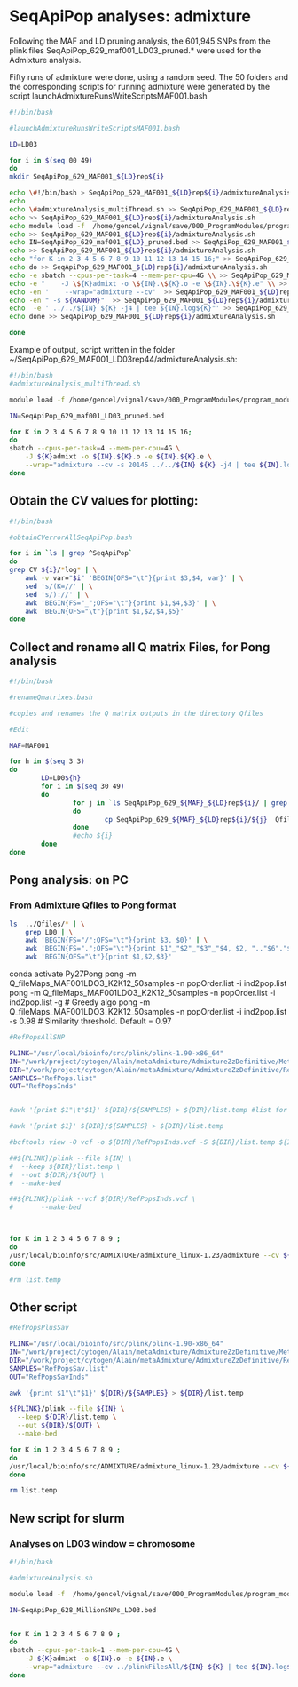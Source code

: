 # SeqApiPop analyses: admixture


Following the MAF and LD pruning analysis, the 601,945 SNPs from the plink files SeqApiPop_629_maf001_LD03_pruned.* were used for the Admixture analysis.

Fifty runs of admixture were done, using a random seed. The 50 folders and the corresponding scripts for running admixture were generated by the script launchAdmixtureRunsWriteScriptsMAF001.bash

```bash
#!/bin/bash

#launchAdmixtureRunsWriteScriptsMAF001.bash

LD=LD03

for i in $(seq 00 49)
do
mkdir SeqApiPop_629_MAF001_${LD}rep${i}

echo \#!/bin/bash > SeqApiPop_629_MAF001_${LD}rep${i}/admixtureAnalysis.sh
echo
echo \#admixtureAnalysis_multiThread.sh >> SeqApiPop_629_MAF001_${LD}rep${i}/admixtureAnalysis.sh
echo >> SeqApiPop_629_MAF001_${LD}rep${i}/admixtureAnalysis.sh
echo module load -f  /home/gencel/vignal/save/000_ProgramModules/program_module  >> SeqApiPop_629_MAF001_${LD}rep${i}/admixtureAnalysis.sh
echo >> SeqApiPop_629_MAF001_${LD}rep${i}/admixtureAnalysis.sh
echo IN=SeqApiPop_629_maf001_${LD}_pruned.bed >> SeqApiPop_629_MAF001_${LD}rep${i}/admixtureAnalysis.sh
echo >> SeqApiPop_629_MAF001_${LD}rep${i}/admixtureAnalysis.sh
echo "for K in 2 3 4 5 6 7 8 9 10 11 12 13 14 15 16;" >> SeqApiPop_629_MAF001_${LD}rep${i}/admixtureAnalysis.sh
echo do >> SeqApiPop_629_MAF001_${LD}rep${i}/admixtureAnalysis.sh
echo -e sbatch --cpus-per-task=4 --mem-per-cpu=4G \\ >> SeqApiPop_629_MAF001_${LD}rep${i}/admixtureAnalysis.sh
echo -e "    -J \${K}admixt -o \${IN}.\${K}.o -e \${IN}.\${K}.e" \\ >> SeqApiPop_629_MAF001_${LD}rep${i}/admixtureAnalysis.sh
echo -en '    --wrap="admixture --cv'  >> SeqApiPop_629_MAF001_${LD}rep${i}/admixtureAnalysis.sh
echo -en " -s ${RANDOM}"  >> SeqApiPop_629_MAF001_${LD}rep${i}/admixtureAnalysis.sh
echo  -e ' ../../${IN} ${K} -j4 | tee ${IN}.log${K}"' >> SeqApiPop_629_MAF001_${LD}rep${i}/admixtureAnalysis.sh
echo done >> SeqApiPop_629_MAF001_${LD}rep${i}/admixtureAnalysis.sh

done
```

Example of output, script written in the folder ~/SeqApiPop_629_MAF001_LD03rep44/admixtureAnalysis.sh:

```bash
#!/bin/bash
#admixtureAnalysis_multiThread.sh

module load -f /home/gencel/vignal/save/000_ProgramModules/program_module

IN=SeqApiPop_629_maf001_LD03_pruned.bed

for K in 2 3 4 5 6 7 8 9 10 11 12 13 14 15 16;
do
sbatch --cpus-per-task=4 --mem-per-cpu=4G \
    -J ${K}admixt -o ${IN}.${K}.o -e ${IN}.${K}.e \
    --wrap="admixture --cv -s 20145 ../../${IN} ${K} -j4 | tee ${IN}.log${K}"
done
```

## Obtain the CV values for plotting:

```bash
#!/bin/bash

#obtainCVerrorAllSeqApiPop.bash

for i in `ls | grep ^SeqApiPop`
do
grep CV ${i}/*log* | \
    awk -v var="$i" 'BEGIN{OFS="\t"}{print $3,$4, var}' | \
    sed 's/(K=//' | \
    sed 's/)://' | \
    awk 'BEGIN{FS="_";OFS="\t"}{print $1,$4,$3}' | \
    awk 'BEGIN{OFS="\t"}{print $1,$2,$4,$5}'
done
```

## Collect and rename all Q matrix Files, for Pong analysis

```bash
#!/bin/bash

#renameQmatrixes.bash

#copies and renames the Q matrix outputs in the directory Qfiles

#Edit

MAF=MAF001

for h in $(seq 3 3)
do
        LD=LD0${h}
        for i in $(seq 30 49)
        do
                for j in `ls SeqApiPop_629_${MAF}_${LD}rep${i}/ | grep Q$`
                do
                        cp SeqApiPop_629_${MAF}_${LD}rep${i}/${j}  Qfiles/${j%.*}.r${i}.Q
                done
                #echo ${i}
        done
done
```

## Pong analysis: on PC

### From Admixture Qfiles to Pong format

```bash
ls  ../Qfiles/* | \
    grep LD0 | \
    awk 'BEGIN{FS="/";OFS="\t"}{print $3, $0}' | \
    awk 'BEGIN{FS=".";OFS="\t"}{print $1"_"$2"_"$3"_"$4, $2, ".."$6"."$7"."$8"."$9}' | \
    awk 'BEGIN{OFS="\t"}{print $1,$2,$3}'
```

conda activate Py27Pong
pong -m Q_fileMaps_MAF001LDO3_K2K12_50samples -n popOrder.list -i ind2pop.list
pong -m Q_fileMaps_MAF001LDO3_K2K12_50samples -n popOrder.list -i ind2pop.list -g # Greedy algo
pong -m Q_fileMaps_MAF001LDO3_K2K12_50samples -n popOrder.list -i ind2pop.list -s 0.98 # Similarity threshold. Default = 0.97








```bash
#RefPopsAllSNP

PLINK="/usr/local/bioinfo/src/plink/plink-1.90-x86_64"
IN="/work/project/cytogen/Alain/metaAdmixture/AdmixtureZzDefinitive/MetaGenotypes_snps_OK_NoPL_NoIndel_620_qc2"
DIR="/work/project/cytogen/Alain/metaAdmixture/AdmixtureZzDefinitive/RefPopsAllSNP"
SAMPLES="RefPops.list"
OUT="RefPopsInds"


#awk '{print $1"\t"$1}' ${DIR}/${SAMPLES} > ${DIR}/list.temp #list for plink --keep (couldn't get it to work)

#awk '{print $1}' ${DIR}/${SAMPLES} > ${DIR}/list.temp

#bcftools view -O vcf -o ${DIR}/RefPopsInds.vcf -S ${DIR}/list.temp ${IN}.vcf

##${PLINK}/plink --file ${IN} \
#  --keep ${DIR}/list.temp \
#  --out ${DIR}/${OUT} \
#  --make-bed

##${PLINK}/plink --vcf ${DIR}/RefPopsInds.vcf \
#       --make-bed



for K in 1 2 3 4 5 6 7 8 9 ;
do
/usr/local/bioinfo/src/ADMIXTURE/admixture_linux-1.23/admixture --cv ${DIR}/${OUT}.bed ${K} | tee log${K}.out
done

#rm list.temp
```

## Other script
```bash
#RefPopsPlusSav

PLINK="/usr/local/bioinfo/src/plink/plink-1.90-x86_64"
IN="/work/project/cytogen/Alain/metaAdmixture/AdmixtureZzDefinitive/MetaGenotypes_snps_OK_NoPL_NoIndel_619_qc2_1KLD01"
DIR="/work/project/cytogen/Alain/metaAdmixture/AdmixtureZzDefinitive/RefPopsPlusSav"
SAMPLES="RefPopsSav.list"
OUT="RefPopsSavInds"

awk '{print $1"\t"$1}' ${DIR}/${SAMPLES} > ${DIR}/list.temp

${PLINK}/plink --file ${IN} \
  --keep ${DIR}/list.temp \
  --out ${DIR}/${OUT} \
  --make-bed

for K in 1 2 3 4 5 6 7 8 9 ;
do
/usr/local/bioinfo/src/ADMIXTURE/admixture_linux-1.23/admixture --cv ${DIR}/${OUT}.bed ${K} | tee log${K}.out
done

rm list.temp
```


## New script for slurm

### Analyses on LD03 window = chromosome

```bash
#!/bin/bash

#admixtureAnalysis.sh

module load -f  /home/gencel/vignal/save/000_ProgramModules/program_module

IN=SeqApiPop_628_MillionSNPs_LD03.bed


for K in 1 2 3 4 5 6 7 8 9 ;
do
sbatch --cpus-per-task=1 --mem-per-cpu=4G \
    -J ${K}admixt -o ${IN}.o -e ${IN}.e \
    --wrap="admixture --cv ../plinkFilesAll/${IN} ${K} | tee ${IN}.log${K}"
done
```
